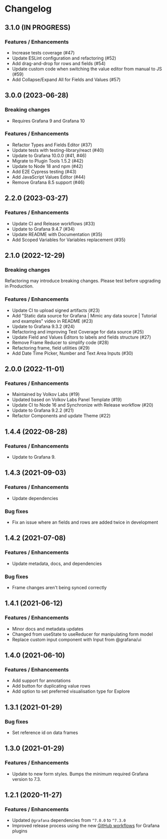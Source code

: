 # Changelog

## 3.1.0 (IN PROGRESS)

### Features / Enhancements

- Increase tests coverage (#47)
- Update ESLint configuration and refactoring (#52)
- Add drag-and-drop for rows and fields (#54)
- Update custom code when switching the value editor from manual to JS (#59)
- Add Collapse/Expand All for Fields and Values (#57)

## 3.0.0 (2023-06-28)

### Breaking changes

- Requires Grafana 9 and Grafana 10

### Features / Enhancements

- Refactor Types and Fields Editor (#37)
- Update tests with testing-library/react (#40)
- Update to Grafana 10.0.0 (#41, #46)
- Migrate to Plugin Tools 1.5.2 (#42)
- Update to Node 18 and npm (#42)
- Add E2E Cypress testing (#43)
- Add JavaScript Values Editor (#44)
- Remove Grafana 8.5 support (#46)

## 2.2.0 (2023-03-27)

### Features / Enhancements

- Update CI and Release workflows (#33)
- Update to Grafana 9.4.7 (#34)
- Update README with Documentation (#35)
- Add Scoped Variables for Variables replacement (#35)

## 2.1.0 (2022-12-29)

### Breaking changes

Refactoring may introduce breaking changes. Please test before upgrading in Production.

### Features / Enhancements

- Update CI to upload signed artifacts (#23)
- Add "Static data source for Grafana | Mimic any data source | Tutorial and examples" video in README (#23)
- Update to Grafana 9.3.2 (#24)
- Refactoring and improving Test Coverage for data source (#25)
- Update Field and Values Editors to labels and fields structure (#27)
- Remove Frame Reducer to simplify code (#28)
- Refactoring frame, field utilities (#29)
- Add Date Time Picker, Number and Text Area Inputs (#30)

## 2.0.0 (2022-11-01)

### Features / Enhancements

- Maintained by Volkov Labs (#19)
- Updated based on Volkov Labs Panel Template (#19)
- Update CI to Node 16 and Synchronize with Release workflow (#20)
- Update to Grafana 9.2.2 (#21)
- Refactor Components and update Theme (#22)

## 1.4.4 (2022-08-28)

### Features / Enhancements

- Update to Grafana 9.

## 1.4.3 (2021-09-03)

### Features / Enhancements

- Update dependencies

### Bug fixes

- Fix an issue where an fields and rows are added twice in development

## 1.4.2 (2021-07-08)

### Features / Enhancements

- Update metadata, docs, and dependencies

### Bug fixes

- Frame changes aren't being synced correctly

## 1.4.1 (2021-06-12)

### Features / Enhancements

- Minor docs and metadata updates
- Changed from useState to useReducer for manipulating form model
- Replace custom input component with Input from @grafana/ui

## 1.4.0 (2021-06-10)

### Features / Enhancements

- Add support for annotations
- Add button for duplicating value rows
- Add option to set preferred visualisation type for Explore

## 1.3.1 (2021-01-29)

### Bug fixes

- Set reference id on data frames

## 1.3.0 (2021-01-29)

### Features / Enhancements

- Update to new form styles. Bumps the minimum required Grafana version to 7.3.

## 1.2.1 (2020-11-27)

### Features / Enhancements

- Updated `@grafana` dependencies from `^7.0.0` to `^7.3.0`
- Improved release process using the new [GitHub workflows](https://github.com/grafana/plugin-workflows) for Grafana plugins
